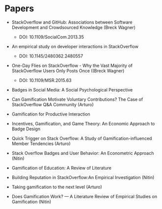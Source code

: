 # Papers

- StackOverflow and GitHub: Associations between Software Development and Crowdsourced Knowledge (Breck Wagner)
	- DOI: 10.1109/SocialCom.2013.35
- An empirical study on developer interactions in StackOverflow
	- DOI: 10.1145/2480362.2480557
- One-Day Flies on StackOverflow - Why the Vast Majority of StackOverflow Users Only Posts Once ((Breck Wagner)
	- DOI: 10.1109/MSR.2015.63
- Badges in Social Media: A Social Psychological Perspective

- Can Gamification Motivate Voluntary Contributions? The Case of StackOverflow Q&A Community (Arturo)

- Gamification for Productive Interaction

- Incentives, Gamification, and Game Theory: An Economic Approach to Badge Design

- Quick Trigger on Stack Overflow: A Study of Gamification-influenced Member Tendencies (Arturo)

- Stack Overflow Badges and User Behavior: An Econometric Approach (Nitin)

- Gamification of Education: A Review of Literature

- Building Reputation in StackOverflow:An Empirical Investigation (Nitin)

- Taking gamification to the next level (Arturo)

- Does Gamification Work? — A Literature Review of Empirical Studies on Gamification (Nitin)
